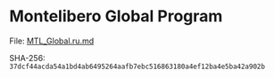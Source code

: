 Montelibero Global Program
======================

File: [MTL_Global.ru.md](MTL_Global.ru.md)

SHA-256: `37dcf44acda54a1bd4ab6495264aafb7ebc516863180a4ef12ba4e5ba42a902b`